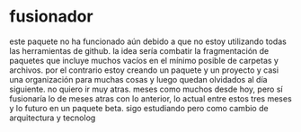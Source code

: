 # fusionador
este paquete no ha funcionado aún debido a que no estoy utilizando todas las herramientas de github.
la idea sería combatir la fragmentación de paquetes que incluye muchos vacíos en el mínimo posible de carpetas y archivos.
por el contrario estoy creando un paquete y un proyecto y casi una organización para muchas cosas y luego quedan olvidados al día siguiente.
no quiero ir muy atras. meses como muchos desde hoy, pero sí fusionaría lo de meses atras con lo anterior, lo actual entre estos tres meses y lo futuro en un paquete beta.
sigo estudiando pero como cambio de arquitectura y tecnolog
